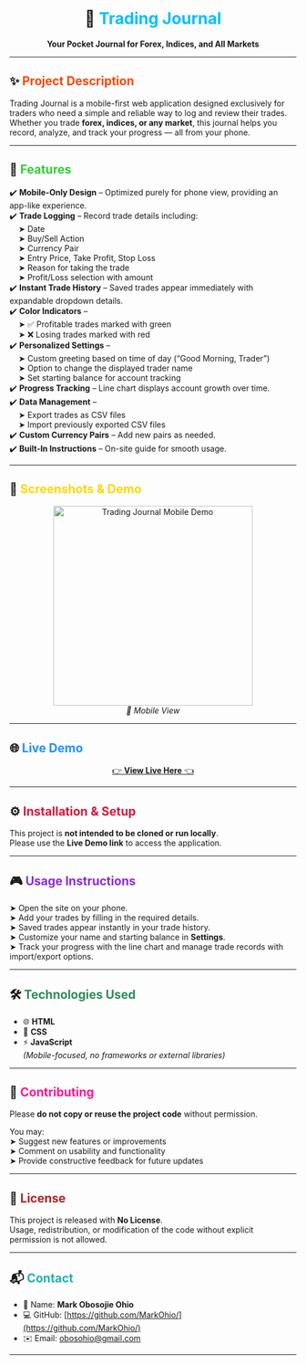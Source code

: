 <!-- Trading Journal README -->

<div align="center">

# 📒 <span style="color:#00BFFF;">Trading Journal</span>  
**Your Pocket Journal for Forex, Indices, and All Markets**

</div>

---

## ✨ <span style="color:#FF4500;">Project Description</span>  
Trading Journal is a mobile-first web application designed exclusively for traders who need a simple and reliable way to log and review their trades.  
Whether you trade **forex, indices, or any market**, this journal helps you record, analyze, and track your progress — all from your phone.  

---

## 🚀 <span style="color:#32CD32;">Features</span>  

✔️ **Mobile-Only Design** – Optimized purely for phone view, providing an app-like experience.  
✔️ **Trade Logging** – Record trade details including:  
&nbsp;&nbsp;&nbsp;&nbsp;➤ Date  
&nbsp;&nbsp;&nbsp;&nbsp;➤ Buy/Sell Action  
&nbsp;&nbsp;&nbsp;&nbsp;➤ Currency Pair  
&nbsp;&nbsp;&nbsp;&nbsp;➤ Entry Price, Take Profit, Stop Loss  
&nbsp;&nbsp;&nbsp;&nbsp;➤ Reason for taking the trade  
&nbsp;&nbsp;&nbsp;&nbsp;➤ Profit/Loss selection with amount  
✔️ **Instant Trade History** – Saved trades appear immediately with expandable dropdown details.  
✔️ **Color Indicators** –  
&nbsp;&nbsp;&nbsp;&nbsp;➤ ✅ Profitable trades marked with green  
&nbsp;&nbsp;&nbsp;&nbsp;➤ ❌ Losing trades marked with red  
✔️ **Personalized Settings** –  
&nbsp;&nbsp;&nbsp;&nbsp;➤ Custom greeting based on time of day (“Good Morning, Trader”)  
&nbsp;&nbsp;&nbsp;&nbsp;➤ Option to change the displayed trader name  
&nbsp;&nbsp;&nbsp;&nbsp;➤ Set starting balance for account tracking  
✔️ **Progress Tracking** – Line chart displays account growth over time.  
✔️ **Data Management** –  
&nbsp;&nbsp;&nbsp;&nbsp;➤ Export trades as CSV files  
&nbsp;&nbsp;&nbsp;&nbsp;➤ Import previously exported CSV files  
✔️ **Custom Currency Pairs** – Add new pairs as needed.  
✔️ **Built-In Instructions** – On-site guide for smooth usage.  

---

## 📸 <span style="color:#FFD700;">Screenshots & Demo</span>  

<p align="center">
  <img src="PUT-YOUR-MOBILE-GIF-LINK-HERE" alt="Trading Journal Mobile Demo" width="350"><br>
  <em>📱 Mobile View</em>
</p>

---

## 🌐 <span style="color:#1E90FF;">Live Demo</span>  
<p align="center">
  <a href="PUT-YOUR-GITHUB-PAGES-LINK-HERE" target="_blank">👉 <b>View Live Here</b> 👈</a>
</p>

---

## ⚙️ <span style="color:#DC143C;">Installation & Setup</span>  
This project is **not intended to be cloned or run locally**.  
Please use the **Live Demo link** to access the application.  

---

## 🎮 <span style="color:#8A2BE2;">Usage Instructions</span>  
➤ Open the site on your phone.  
➤ Add your trades by filling in the required details.  
➤ Saved trades appear instantly in your trade history.  
➤ Customize your name and starting balance in **Settings**.  
➤ Track your progress with the line chart and manage trade records with import/export options.  

---

## 🛠️ <span style="color:#2E8B57;">Technologies Used</span>  
- 🌐 **HTML**  
- 🎨 **CSS**  
- ⚡ **JavaScript**  
*(Mobile-focused, no frameworks or external libraries)*  

---

## 🤝 <span style="color:#FF1493;">Contributing</span>  
Please **do not copy or reuse the project code** without permission.  

You may:  
➤ Suggest new features or improvements  
➤ Comment on usability and functionality  
➤ Provide constructive feedback for future updates  

---

## 📄 <span style="color:#B22222;">License</span>  
This project is released with **No License**.  
Usage, redistribution, or modification of the code without explicit permission is not allowed.  

---

## 📬 <span style="color:#20B2AA;">Contact</span>  
- 👤 Name: **Mark Obosojie Ohio**  
- 💻 GitHub: [https://github.com/MarkOhio/](https://github.com/MarkOhio/)  
- ✉️ Email: [obosohio@gmail.com](mailto:obosohio@gmail.com)  

---
